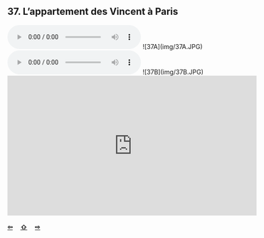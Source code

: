 ## 37. L’appartement des Vincent à Paris

  <audio controls>
    <source src="sound/37A.ogg"></source>
  </audio>
![37A](img/37A.JPG)

  <audio controls>
    <source src="sound/37B.ogg"></source>
  </audio>
![37B](img/37B.JPG)

<iframe width="560" height="315" src="https://www.youtube.com/embed/" frameborder="0" allow="accelerometer; autoplay; encrypted-media; gyroscope; picture-in-picture" allowfullscreen></iframe>

<p style='font-weight:bolder'>
  <a href='36.html' title='Önceki sayfa'>⇦</a>&emsp;
  <a href='..' title='Ana sayfa'>⇧</a>&emsp;
  <a href='38.html' title='Sonraki sayfa'>⇨</a>
</p>